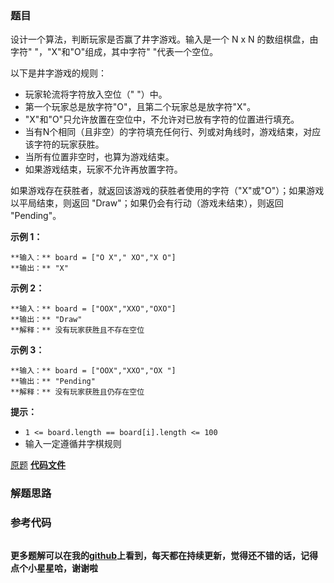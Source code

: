 ### 题目
设计一个算法，判断玩家是否赢了井字游戏。输入是一个 N x N 的数组棋盘，由字符" "，"X"和"O"组成，其中字符" "代表一个空位。

以下是井字游戏的规则：

  * 玩家轮流将字符放入空位（" "）中。
  * 第一个玩家总是放字符"O"，且第二个玩家总是放字符"X"。
  * "X"和"O"只允许放置在空位中，不允许对已放有字符的位置进行填充。
  * 当有N个相同（且非空）的字符填充任何行、列或对角线时，游戏结束，对应该字符的玩家获胜。
  * 当所有位置非空时，也算为游戏结束。
  * 如果游戏结束，玩家不允许再放置字符。

如果游戏存在获胜者，就返回该游戏的获胜者使用的字符（"X"或"O"）；如果游戏以平局结束，则返回 "Draw"；如果仍会有行动（游戏未结束），则返回
"Pending"。

**示例 1：**

    
    
    **输入：** board = ["O X"," XO","X O"]
    **输出：** "X"
    

**示例 2：**

    
    
    **输入：** board = ["OOX","XXO","OXO"]
    **输出：** "Draw"
    **解释：** 没有玩家获胜且不存在空位
    

**示例 3：**

    
    
    **输入：** board = ["OOX","XXO","OX "]
    **输出：** "Pending"
    **解释：** 没有玩家获胜且仍存在空位
    

**提示：**

  * `1 <= board.length == board[i].length <= 100`
  * 输入一定遵循井字棋规则

[原题](https://leetcode-cn.com/problems/tic-tac-toe-lcci/)    **[代码文件]()**


### 解题思路




### 参考代码

```go


```




**更多题解可以在我的[github](https://github.com/LZH139/leetcode_Go)上看到，每天都在持续更新，觉得还不错的话，记得点个小星星哈，谢谢啦**
